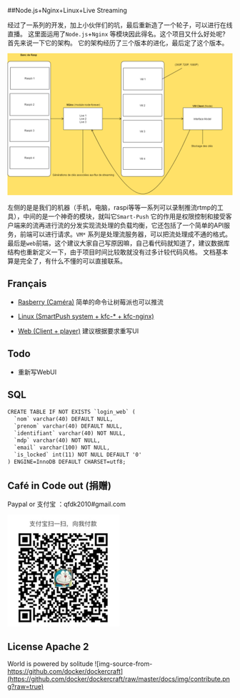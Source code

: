 ##Node.js+Nginx+Linux+Live Streaming


经过了一系列的开发，加上小伙伴们的坑，最后重新造了一个轮子，可以进行在线直播。
这里面运用了`Node.js`+`Nginx` 等模块因此得名。这个项目又什么好处呢? 首先来说一下它的架构。 它的架构经历了三个版本的进化，最后定了这个版本。

![](./img/1.png)

左侧的是是我们的机器（手机，电脑，raspi等等一系列可以录制推流rtmp的工具），中间的是一个神奇的模块，就叫它`Smart-Push` 它的作用是权限控制和接受客户端来的流再进行流的分发实现流处理的负载均衡，它还包括了一个简单的API服务，前端可以进行请求。`VM*` 系列是处理流服务器，可以把流处理成不通的格式。 最后是`web`前端，这个建议大家自己写原因嘛，自己看代码就知道了，建议数据库结构也重新定义一下，由于项目时间比较敢就没有过多计较代码风格。
文档基本算是完全了，有什么不懂的可以直接联系。

## Français

- [Rasberry (Caméra)](https://github.com/qfdk/projetESIR/tree/master/Raspberry
) 简单的命令让树莓派也可以推流

- [Linux (SmartPush system + kfc-* + kfc-nginx)](https://github.com/qfdk/projetESIR/tree/master/Linux)
 
- [Web (Client + player)](https://github.com/qfdk/projetESIR/tree/master/Web) 建议根据要求重写UI

## Todo
- 重新写WebUI

## SQL

```
CREATE TABLE IF NOT EXISTS `login_web` (
  `nom` varchar(40) DEFAULT NULL,
  `prenom` varchar(40) DEFAULT NULL,
  `identifiant` varchar(40) NOT NULL,
  `mdp` varchar(40) NOT NULL,
  `email` varchar(100) NOT NULL,
  `is_locked` int(11) NOT NULL DEFAULT '0'
) ENGINE=InnoDB DEFAULT CHARSET=utf8;

```
## Café in Code out (捐赠)
Paypal or 支付宝 ：qfdk2010#gmail.com

<img src="./img/2.jpg" width="250px"/>

## License Apache 2
World is powered by solitude
![img-source-from-https://github.com/docker/dockercraft](https://github.com/docker/dockercraft/raw/master/docs/img/contribute.png?raw=true)

